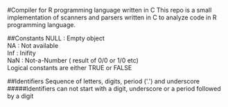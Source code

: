 #Compiler for R programming language written in C
This repo is a small implementation of scanners and parsers written in C to analyze code in R programming language.

##Constants
NULL : Empty object  
NA : Not available  
Inf : Inifity  
NaN : Not-a-Number ( result of 0/0 or 1/0 etc)  
Logical constants are either TRUE or FALSE  

##Identifiers
Sequence of letters, digits, period ('.') and underscore
#####Identifiers can not start with a digit, underscore or a period followed by a digit